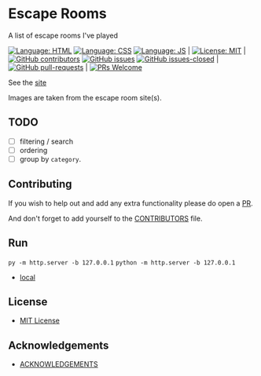 # Escape Rooms

A list of escape rooms I've played

[![Language: HTML](https://img.shields.io/badge/language-html-purple.svg)](https://www.w3.org/html/)
[![Language: CSS](https://img.shields.io/badge/language-css-purple.svg)](https://www.w3.org/Style/CSS/)
[![Language: JS](https://img.shields.io/badge/language-javascript-purple.svg)](https://developer.mozilla.org/en-US/docs/Web/JavaScript)
|
[![License: MIT](https://img.shields.io/badge/License-MIT-lightgrey.svg)](https://opensource.org/licenses/MIT) | [![GitHub contributors](https://img.shields.io/github/contributors/AlexHedley/escaperooms.svg)](https://GitHub.com/AlexHedley/escaperooms/graphs/contributors/)
[![GitHub issues](https://img.shields.io/github/issues/AlexHedley/escaperooms.svg)](https://GitHub.com/AlexHedley/escaperooms/issues/)
[![GitHub issues-closed](https://img.shields.io/github/issues-closed/AlexHedley/escaperooms.svg)](https://GitHub.com/AlexHedley/escaperooms/issues?q=is%3Aissue+is%3Aclosed) | [![GitHub pull-requests](https://img.shields.io/github/issues-pr/AlexHedley/escaperooms.svg)](https://GitHub.com/AlexHedley/escaperooms/pull/) | [![PRs Welcome](https://img.shields.io/badge/PRs-welcome-brightgreen.svg?style=flat-square)](http://makeapullrequest.com)

See the [site](https://alexhedley.github.io/escaperooms/)

Images are taken from the escape room site(s).

## TODO

- [ ] filtering / search
- [ ] ordering
- [ ] group by `category`.

## Contributing

If you wish to help out and add any extra functionality please do open a [PR](https://github.com/AlexHedley/escaperooms/pulls).

And don't forget to add yourself to the [CONTRIBUTORS](CONTRIBUTORS.md) file.

## Run

`py -m http.server -b 127.0.0.1`
`python -m http.server -b 127.0.0.1`

- [local](http://localhost:8000/)

## License

- [MIT License](LICENSE)

## Acknowledgements

- [ACKNOWLEDGEMENTS](ACKNOWLEDGEMENTS.md)